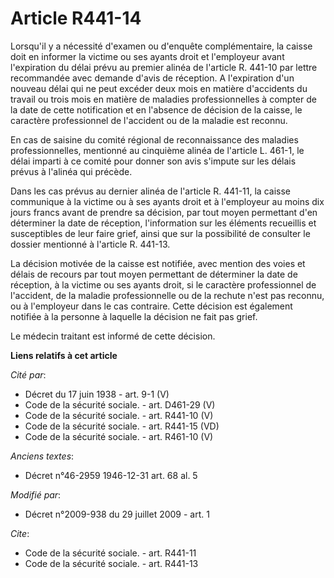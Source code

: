 # Article R441-14

Lorsqu'il y a nécessité d'examen ou d'enquête complémentaire, la caisse doit en informer la victime ou ses ayants droit et
l'employeur avant l'expiration du délai prévu au premier alinéa de l'article R. 441-10 par lettre recommandée avec demande
d'avis de réception. A l'expiration d'un nouveau délai qui ne peut excéder deux mois en matière d'accidents du travail ou
trois mois en matière de maladies professionnelles à compter de la date de cette notification et en l'absence de décision de
la caisse, le caractère professionnel de l'accident ou de la maladie est reconnu. 

En cas de saisine du comité régional de reconnaissance des maladies professionnelles, mentionné au cinquième alinéa de
l'article L. 461-1, le délai imparti à ce comité pour donner son avis s'impute sur les délais prévus à l'alinéa qui précède. 

Dans les cas prévus au dernier alinéa de l'article R. 441-11, la caisse communique à la victime ou à ses ayants droit et à
l'employeur au moins dix jours francs avant de prendre sa décision, par tout moyen permettant d'en déterminer la date de
réception, l'information sur les éléments recueillis et susceptibles de leur faire grief, ainsi que sur la possibilité de
consulter le dossier mentionné à l'article R. 441-13.

La décision motivée de la caisse est notifiée, avec mention des voies et délais de recours par tout moyen permettant de
déterminer la date de réception, à la victime ou ses ayants droit, si le caractère professionnel de l'accident, de la maladie
professionnelle ou de la rechute n'est pas reconnu, ou à l'employeur dans le cas contraire. Cette décision est également
notifiée à la personne à laquelle la décision ne fait pas grief. 

Le médecin traitant est informé de cette décision.

**Liens relatifs à cet article**

_Cité par_:

  - Décret du 17 juin 1938 - art. 9-1 (V)
  - Code de la sécurité sociale. - art. D461-29 (V)
  - Code de la sécurité sociale. - art. R441-10 (V)
  - Code de la sécurité sociale. - art. R441-15 (VD)
  - Code de la sécurité sociale. - art. R461-10 (V)

_Anciens textes_:

  - Décret n°46-2959 1946-12-31 art. 68 al. 5

_Modifié par_:

  - Décret n°2009-938 du 29 juillet 2009 - art. 1

_Cite_:

  - Code de la sécurité sociale. - art. R441-11
  - Code de la sécurité sociale. - art. R441-13
